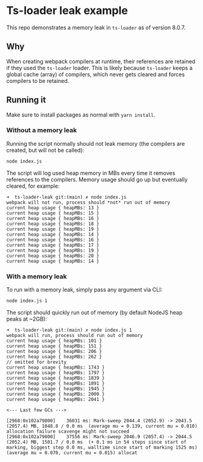 # Ts-loader leak example

This repo demonstrates a memory leak in `ts-loader` as of version 8.0.7.

## Why

When creating webpack compilers at runtime, their references are retained if they used the `ts-loader` loader.
This is likely because `ts-loader` keeps a global cache (array) of compilers, which never gets cleared and forces compilers to be retained.

## Running it

Make sure to install packages as normal with `yarn install`.


### Without a memory leak

Running the script normally should not leak memory (the compilers are created, but will not be called):
```bash
node index.js
```

The script will log used heap memory in MBs every time it removes references to the compilers.
Memory usage should go up but eventually cleared, for example:
```
➜  ts-loader-leak git:(main) ✗ node index.js
webpack will not run, process should *not* run out of memory
current heap usage { heapMBs: 13 }
current heap usage { heapMBs: 15 }
current heap usage { heapMBs: 16 }
current heap usage { heapMBs: 18 }
current heap usage { heapMBs: 19 }
current heap usage { heapMBs: 14 }
current heap usage { heapMBs: 16 }
current heap usage { heapMBs: 17 }
current heap usage { heapMBs: 19 }
current heap usage { heapMBs: 20 }
current heap usage { heapMBs: 14 }
```

### With a memory leak

To run with a memory leak, simply pass any argument via CLI:
```bash
node index.js 1
```

The script should quickly run out of memory (by default NodeJS heap peaks at ~2GB):
```
➜  ts-loader-leak git:(main) ✗ node index.js 1
webpack will run, process should run out of memory
current heap usage { heapMBs: 101 }
current heap usage { heapMBs: 151 }
current heap usage { heapMBs: 206 }
current heap usage { heapMBs: 262 }
// omitted for brevity
current heap usage { heapMBs: 1743 }
current heap usage { heapMBs: 1797 }
current heap usage { heapMBs: 1839 }
current heap usage { heapMBs: 1891 }
current heap usage { heapMBs: 1945 }
current heap usage { heapMBs: 2000 }
current heap usage { heapMBs: 2041 }

<--- Last few GCs --->

[2968:0x102a79000]    36031 ms: Mark-sweep 2044.4 (2052.9) -> 2043.5 (2057.4) MB, 1048.8 / 0.0 ms  (average mu = 0.139, current mu = 0.010) allocation failure scavenge might not succeed
[2968:0x102a79000]    37556 ms: Mark-sweep 2046.9 (2057.4) -> 2044.5 (2052.4) MB, 1501.7 / 0.0 ms  (+ 0.1 ms in 54 steps since start of marking, biggest step 0.0 ms, walltime since start of marking 1525 ms) (average mu = 0.070, current mu = 0.015) allocat
```


